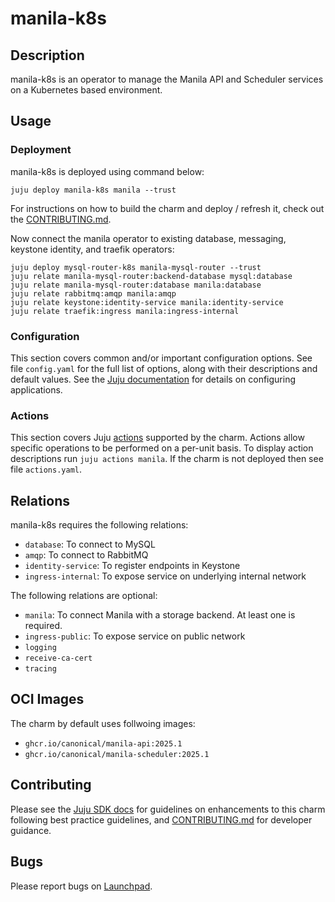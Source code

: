 # manila-k8s

## Description

manila-k8s is an operator to manage the Manila API and Scheduler
services on a Kubernetes based environment.

## Usage

### Deployment

manila-k8s is deployed using command below:

    juju deploy manila-k8s manila --trust

For instructions on how to build the charm and deploy / refresh it, check out
the [CONTRIBUTING.md][contributors-guide].

Now connect the manila operator to existing database, messaging,
keystone identity, and traefik operators:

    juju deploy mysql-router-k8s manila-mysql-router --trust
    juju relate manila-mysql-router:backend-database mysql:database
    juju relate manila-mysql-router:database manila:database
    juju relate rabbitmq:amqp manila:amqp
    juju relate keystone:identity-service manila:identity-service
    juju relate traefik:ingress manila:ingress-internal

### Configuration

This section covers common and/or important configuration options. See file
`config.yaml` for the full list of options, along with their descriptions and
default values. See the [Juju documentation][juju-docs-config-apps] for details
on configuring applications.

### Actions

This section covers Juju [actions][juju-docs-actions] supported by the charm.
Actions allow specific operations to be performed on a per-unit basis. To
display action descriptions run `juju actions manila`. If the charm is not
deployed then see file `actions.yaml`.

## Relations

manila-k8s requires the following relations:

- `database`: To connect to MySQL
- `amqp`: To connect to RabbitMQ
- `identity-service`: To register endpoints in Keystone
- `ingress-internal`: To expose service on underlying internal network

The following relations are optional:

- `manila`: To connect Manila with a storage backend. At least one is required.
- `ingress-public`: To expose service on public network
- `logging`
- `receive-ca-cert`
- `tracing`

## OCI Images

The charm by default uses follwoing images:

- `ghcr.io/canonical/manila-api:2025.1`
- `ghcr.io/canonical/manila-scheduler:2025.1`

## Contributing

Please see the [Juju SDK docs](https://juju.is/docs/sdk) for guidelines
on enhancements to this charm following best practice guidelines, and
[CONTRIBUTING.md][contributors-guide] for developer guidance.

## Bugs

Please report bugs on [Launchpad][lp-bugs-charm-manila-k8s].

<!-- LINKS -->

[contributors-guide]: https://opendev.org/openstack/sunbeam-charms/src/branch/main/charms/manila-k8s/CONTRIBUTING.md
[juju-docs-actions]: https://jaas.ai/docs/actions
[juju-docs-config-apps]: https://documentation.ubuntu.com/juju/3.6/reference/configuration/#application-configuration
[lp-bugs-charm-manila-k8s]: https://bugs.launchpad.net/sunbeam-charms/+filebug
